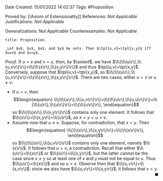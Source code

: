 <div class="topSpace"></div>

Date Created: 15/01/2022 14:02:37
Tags: #Proposition

Proved by: [[Axiom of Extensionality]]
References: _Not Applicable_
Justifications: _Not Applicable_

Generalizations: _Not Applicable_
Counterexamples: _Not Applicable_

``` ad-Proposition
title: Proposition.

_Let $u$, $v$, $x$, and $y$ be sets. Then $\tpl{u,v}=\tpl{x,y}$ iff $u=x$ and $v=y$._

```

_Proof_. If $u=x$ and $v=y$, then, by $\axiext$, we have $\l\{\l\{u\r\},\l\{u,v\r\}\r\}=\l\{\l\{x\r\},\l\{x,y\r\}\r\}$ and thus $\tpl{u,v}=\tpl{x,y}$. Conversely, suppose that $\tpl{u,v}=\tpl{x,y}$, so $\l\{\l\{u\r\},\l\{u,v\r\}\r\}=\l\{\l\{x\r\},\l\{x,y\r\}\r\}$. There are two cases; either $u=v$ or $u\neq v$:
* If $u=v$, then
$$\begin{equation}
    \l\{\l\{u\r\},\l\{u,v\r\}\r\}=\l\{\l\{u\r\},\l\{u,u\r\}\r\}=\l\{\l\{u\r\},\l\{u\r\}\r\}=\l\{\l\{u\r\}\r\},
\end{equation}$$
so $\l\{\l\{x\r\},\l\{x,y\r\}\r\}$ contains only one element. It follows that $\l\{x\r\}=\l\{x,y\r\}=\l\{u\r\}$, so $x=y=u=v$.
* Assume now that $u\neq v$. Suppose, for contradiction, that $x=y$. Then
$$\begin{equation}
    \l\{\l\{x\r\},\l\{x,y\r\}\r\}=\l\{\l\{x\r\}\r\},
\end{equation}$$
so $\l\{\l\{u\r\},\l\{u,v\r\}\r\}$ contains only one element, namely $\l\{x\r\}$. It follows that $u=v$, a contradiction. Recall that either $\l\{u\r\}=\l\{x\r\}$ or $\l\{u\r\}=\l\{x,y\r\}$, but the latter cannot be the case since $x\neq y$ so at least one of $x$ and $y$ must not be equal to $u$. Thus $\l\{u\r\}=\l\{x\r\}$ and so $u=x$. Observe then that $\l\{u,v\r\}=\l\{x,v\r\}$; since we also have $\l\{u,v\r\}=\l\{x,y\r\}$, it follows that $v=y$.<span style="float:right;">$\blacksquare$</span>
